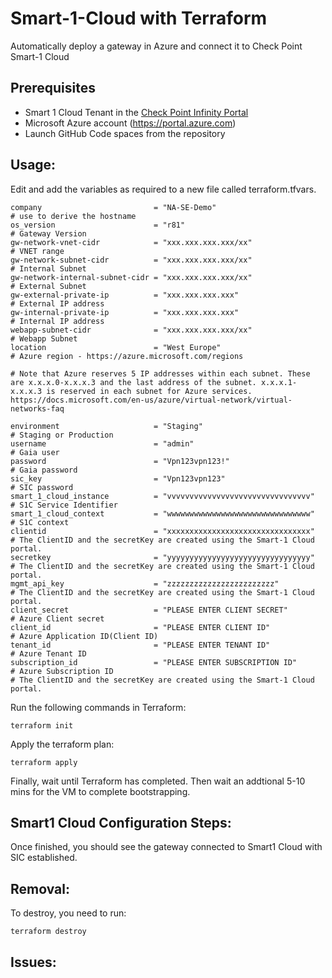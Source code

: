 # Smart-1-Cloud with Terraform

Automatically deploy a gateway in Azure and connect it to Check Point Smart-1 Cloud


## Prerequisites
* Smart 1 Cloud Tenant in the [Check Point Infinity Portal](https://portal.checkpoint.com)
* Microsoft Azure account (https://portal.azure.com)
* Launch GitHub Code spaces from the repository

## Usage:
Edit and add the variables as required to a new file called terraform.tfvars.

```hcl
company                         = "NA-SE-Demo"                                      # use to derive the hostname
os_version                      = "r81"                                             # Gateway Version
gw-network-vnet-cidr            = "xxx.xxx.xxx.xxx/xx"                              # VNET range
gw-network-subnet-cidr          = "xxx.xxx.xxx.xxx/xx"                              # Internal Subnet
gw-network-internal-subnet-cidr = "xxx.xxx.xxx.xxx/xx"                              # External Subnet
gw-external-private-ip          = "xxx.xxx.xxx.xxx"                              # External IP address
gw-internal-private-ip          = "xxx.xxx.xxx.xxx"                              # Internal IP address
webapp-subnet-cidr              = "xxx.xxx.xxx.xxx/xx"                              # Webapp Subnet
location                        = "West Europe"                                     # Azure region - https://azure.microsoft.com/regions

# Note that Azure reserves 5 IP addresses within each subnet. These are x.x.x.0-x.x.x.3 and the last address of the subnet. x.x.x.1-x.x.x.3 is reserved in each subnet for Azure services. https://docs.microsoft.com/en-us/azure/virtual-network/virtual-networks-faq

environment                     = "Staging"                                         # Staging or Production           
username                        = "admin"                                           # Gaia user
password                        = "Vpn123vpn123!"                                   # Gaia password
sic_key                         = "Vpn123vpn123"                                    # SIC password
smart_1_cloud_instance          = "vvvvvvvvvvvvvvvvvvvvvvvvvvvvvvvv"                # S1C Service Identifier
smart_1_cloud_context           = "wwwwwwwwwwwwwwwwwwwwwwwwwwwwwwww"                # S1C context
clientid                        = "xxxxxxxxxxxxxxxxxxxxxxxxxxxxxxxx"                # The ClientID and the secretKey are created using the Smart-1 Cloud portal.
secretkey                       = "yyyyyyyyyyyyyyyyyyyyyyyyyyyyyyyy"                # The ClientID and the secretKey are created using the Smart-1 Cloud portal.
mgmt_api_key                    = "zzzzzzzzzzzzzzzzzzzzzzzz"                        # The ClientID and the secretKey are created using the Smart-1 Cloud portal.
client_secret                   = "PLEASE ENTER CLIENT SECRET"                      # Azure Client secret
client_id                       = "PLEASE ENTER CLIENT ID"                          # Azure Application ID(Client ID) 
tenant_id                       = "PLEASE ENTER TENANT ID"                          # Azure Tenant ID
subscription_id                 = "PLEASE ENTER SUBSCRIPTION ID"                    # Azure Subscription ID
# The ClientID and the secretKey are created using the Smart-1 Cloud portal.
```


Run the following commands in Terraform:

```hcl
terraform init
```

Apply the terraform plan:

```hcl
terraform apply
```

Finally, wait until Terraform has completed. Then wait an addtional 5-10 mins for the VM to complete bootstrapping.


## Smart1 Cloud Configuration Steps:

Once finished, you should see the gateway connected to Smart1 Cloud with SIC established.


## Removal:

To destroy, you need to run:

```hcl
terraform destroy
```

## Issues:


